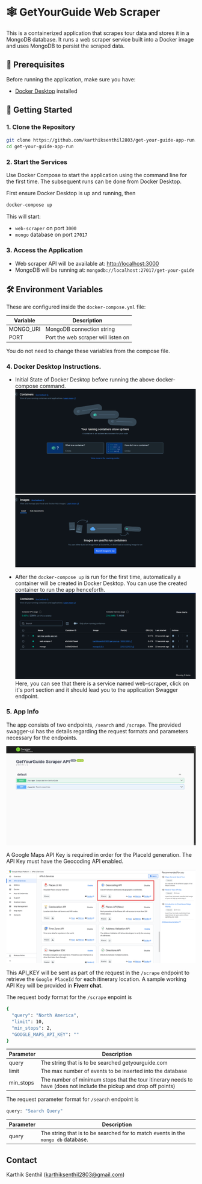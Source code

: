 # 🕸️ GetYourGuide Web Scraper

This is a containerized application that scrapes tour data and stores it in a MongoDB database. It runs a web scraper service built into a Docker image and uses MongoDB to persist the scraped data.

## 🧰 Prerequisites

Before running the application, make sure you have:

- [Docker Desktop]() installed
## 🚀 Getting Started

### 1. Clone the Repository

```bash
git clone https://github.com/karthiksenthil2803/get-your-guide-app-run.git
cd get-your-guide-app-run
```

### 2. Start the Services

Use Docker Compose to start the application using the command line for the first time. The subsequent runs can be done from Docker Desktop.

First ensure Docker Desktop is up and running, then

```bash
docker-compose up
```

This will start:
- `web-scraper` on port `3000`
- `mongo` database on port `27017`

### 3. Access the Application

- Web scraper API will be available at: [http://localhost:3000](http://localhost:3000)
- MongoDB will be running at: `mongodb://localhost:27017/get-your-guide`

## 🛠️ Environment Variables

These are configured inside the `docker-compose.yml` file:

| Variable   | Description                            |
|------------|----------------------------------------|
| MONGO_URI  | MongoDB connection string              |
| PORT       | Port the web scraper will listen on    |

You do not need to change these variables from the compose file.

### 4. Docker Desktop Instructions.
- Initial State of Docker Desktop before running the above docker-compose command.
![Initial State Containers](images/initial_state_containers.png "")
![Initial State Images](images/initial_state_images.png "")

- After the ```docker-compose up``` is run for the first time, automatically a container will be created in Docker Desktop. You can use the created container to run the app henceforth.
![Docker Container](images/container_after_docker_compose.png)
Here, you can see that there is a service named web-scraper, click on it's port section and it should lead you to the application Swagger endpoint.

### 5. App Info
The app consists of two endpoints, ```/search``` and ```/scrape```. The provided swagger-ui has the details regarding the request formats and parameters necessary for the endpoints.

![UI](images/Swagger_UI.png)

A Google Maps API Key is required in order for the PlaceId generation. The API Key must have the Geocoding API enabled.

![API_KEY](images/MAPS_API_KEY.png)

This API_KEY will be sent as part of the request in the ```/scrape``` endpoint to retrieve the `Google PlaceId` for each itinerary location. A sample working API Key will be provided in **Fiverr chat**.

The request body format for the `/scrape` enpoint is 

```bash
{
  "query": "North America",
  "limit": 10,
  "min_stops": 2,
  "GOOGLE_MAPS_API_KEY": ""
}
```
| Parameter   | Description                            |
|------------|----------------------------------------|
| query  | The string that is to be searched  getyourguide.com              |
| limit       | The max number of events to be inserted into the database    |
| min_stops | The number of minimum stops that the tour itinerary needs to have (does not include the pickup and drop off points)

The request parameter format for `/search` endpoint is
```bash
query: "Search Query"
```
| Parameter   | Description                            |
|------------|----------------------------------------|
| query  | The string that is to be searched  for to match events in the `mongo db` database.              |

## Contact

Karthik Senthil (karthiksenthil2803@gmail.com)
